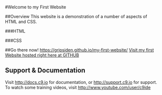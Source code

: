 
#Welcome to my First Website

##Overview
This website is a demonstration of a number of aspects of HTML and CSS.

###HTML

###CSS

##Go there now!
https://gripsiden.github.io/my-first-website/
[Visit my first Website hosted right here at GITHUB ](https://gripsiden.github.io/my-first-website/ "Go to Gripsidens First Website")

## Support & Documentation

Visit http://docs.c9.io for documentation, or http://support.c9.io for support.
To watch some training videos, visit http://www.youtube.com/user/c9ide
